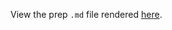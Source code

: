 View the prep `.md` file rendered [here](https://github.com/OHI-Science/bhi/blob/draft/baltic2015/prep/FP/fp_prep.md).
